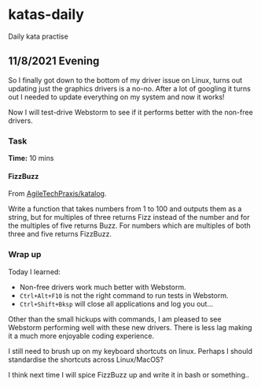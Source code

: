 # katas-daily

Daily kata practise

## 11/8/2021 Evening

So I finally got down to the bottom of my driver issue on Linux, turns out updating just the graphics drivers is a
no-no. After a lot of googling it turns out I needed to update everything on my system and now it works!

Now I will test-drive Webstorm to see if it performs better with the non-free drivers.

### Task

**Time:** 10 mins

#### FizzBuzz

From [AgileTechPraxis/katalog](https://github.com/AgileTechPraxis/katalog).

Write a function that takes numbers from 1 to 100 and outputs them as a string, but for multiples of three returns Fizz
instead of the number and for the multiples of five returns Buzz. For numbers which are multiples of both three and five
returns FizzBuzz.

### Wrap up

Today I learned:

* Non-free drivers work much better with Webstorm.
* `Ctrl+Alt+F10` is not the right command to run tests in Webstorm.
* `Ctrl+Shift+Bksp` will close all applications and log you out...

Other than the small hickups with commands, I am pleased to see Webstorm performing well with these new drivers. There is less lag making it a much more enjoyable coding experience.

I still need to brush up on my keyboard shortcuts on linux. Perhaps I should standardise the shortcuts across Linux/MacOS?

I think next time I will spice FizzBuzz up and write it in bash or something..
